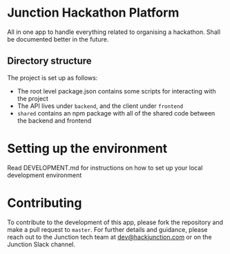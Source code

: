 # Junction Hackathon Platform

All in one app to handle everything related to organising a hackathon. Shall be documented better in the future.

## Directory structure

The project is set up as follows:

-   The root level package.json contains some scripts for interacting with the project
-   The API lives under `backend`, and the client under `frontend`
-   `shared` contains an npm package with all of the shared code between the backend and frontend

# Setting up the environment

Read DEVELOPMENT.md for instructions on how to set up your local development environment

# Contributing

To contribute to the development of this app, please fork the repository and make a pull request to `master`. For further details and guidance, please reach out to the Junction tech team at dev@hackjunction.com or on the Junction Slack channel.
